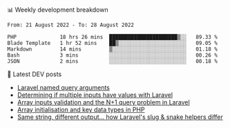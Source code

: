 📊 Weekly development breakdown
<!--START_SECTION:waka-->

```text
From: 21 August 2022 - To: 28 August 2022

PHP              18 hrs 26 mins  ██████████████████████▒░░   89.33 %
Blade Template   1 hr 52 mins    ██▒░░░░░░░░░░░░░░░░░░░░░░   09.05 %
Markdown         14 mins         ▒░░░░░░░░░░░░░░░░░░░░░░░░   01.18 %
Bash             3 mins          ░░░░░░░░░░░░░░░░░░░░░░░░░   00.26 %
JSON             2 mins          ░░░░░░░░░░░░░░░░░░░░░░░░░   00.18 %
```

<!--END_SECTION:waka-->

📕 Latest DEV posts
<!-- BLOG-POST-LIST:START -->
- [Laravel named query arguments](https://dev.to/michaelvickersuk/laravel-named-query-arguments-28kd)
- [Determining if multiple inputs have values with Laravel](https://dev.to/michaelvickersuk/determining-if-multiple-inputs-have-values-with-laravel-km6)
- [Array inputs validation and the N+1 query problem in Laravel](https://dev.to/michaelvickersuk/array-inputs-validation-and-the-n1-query-problem-in-laravel-2agb)
- [Array initialisation and key data types in PHP](https://dev.to/michaelvickersuk/array-initialisation-and-key-data-types-in-php-1e5b)
- [Same string, different output... how Laravel&#39;s slug &amp; snake helpers differ](https://dev.to/michaelvickersuk/same-string-different-output-how-laravels-slug-snake-helpers-differ-1ccj)
<!-- BLOG-POST-LIST:END -->
